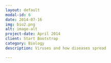 ```yaml
---
layout: default
modal-id: 6
date: 2014-07-16
img: bio2.png
alt: image-alt
project-date: April 2014
client: Start Bootstrap
category: Biology
description: Viruses and how diseases spread

---
```

